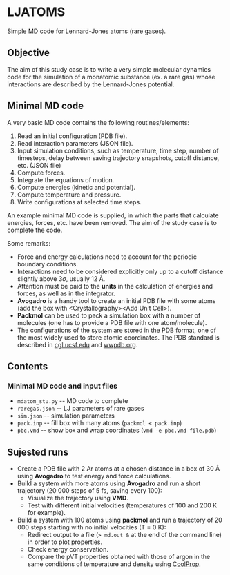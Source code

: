 # LJATOMS

Simple MD code for Lennard-Jones atoms (rare gases).


## Objective

The aim of this study case is to write a very simple molecular dynamics code for the simulation of a monatomic substance (ex. a rare gas) whose interactions are described by the Lennard-Jones potential. 


## Minimal MD code

A very basic MD code contains the following routines/elements:

1. Read an initial configuration (PDB file).
2. Read interaction parameters (JSON file).
3. Input simulation conditions, such as temperature, time step, number of timesteps, delay between saving trajectory snapshots, cutoff distance, etc. (JSON file)
4. Compute forces.
5. Integrate the equations of motion.
6. Compute energies (kinetic and potential).
7. Compute temperature and pressure.
8. Write configurations at selected time steps.

An example minimal MD code is supplied, in which the parts that calculate energies, forces, etc. have been removed. The aim of the study case is to complete the code.

Some remarks:

* Force and energy calculations need to account for the periodic boundary conditions.
* Interactions need to be considered explicitly only up to a cutoff distance slightly above $3\sigma$, usually 12 Å.
* Attention must be paid to the **units** in the calculation of energies and forces, as well as in the integrator.
* **Avogadro** is a handy tool to create an initial PDB file with some atoms (add the box with \<Crystallography>\<Add Unit Cell>).
* **Packmol** can be used to pack a simulation box with a number of molecules (one has to provide a PDB file with one atom/molecule).
* The configurations of the system are stored in the PDB format, one of the most widely used to store atomic coordinates. The PDB standard is described in [cgl.ucsf.edu](https://www.cgl.ucsf.edu/chimera/docs/UsersGuide/tutorials/pdbintro.html) and [wwpdb.org](https://www.wwpdb.org/documentation/file-format-content/format33/v3.3.html).


## Contents

### Minimal MD code and input files
* `mdatom_stu.py` -- MD code to complete
* `raregas.json` -- LJ parameters of rare gases
* `sim.json` -- simulation parameters
* `pack.inp` -- fill box with many atoms (`packmol < pack.inp`)
* `pbc.vmd` -- show box and wrap coordinates (`vmd -e pbc.vmd file.pdb`)


## Sujested runs

* Create a PDB file with 2 Ar atoms at a chosen distance in a box of 30 Å using **Avogadro** to test energy and force calculations.
* Build a system with more atoms using **Avogadro** and run a short trajectory (20 000 steps of 5 fs, saving every 100):
    * Visualize the trajectory using **VMD**.
    * Test with different initial velocities (temperatures of 100 and 200 K for example).
* Build a system with 100 atoms using **packmol** and run a trajectory of 20 000 steps starting with no initial velocities (T = 0 K):
    * Redirect output to a file (`> md.out &` at the end of the command line) in order to plot properties.
    * Check energy conservation.
    * Compare the pVT properties obtained with those of argon in the same conditions of temperature and density using [CoolProp](http://ibell.pythonanywhere.com).


